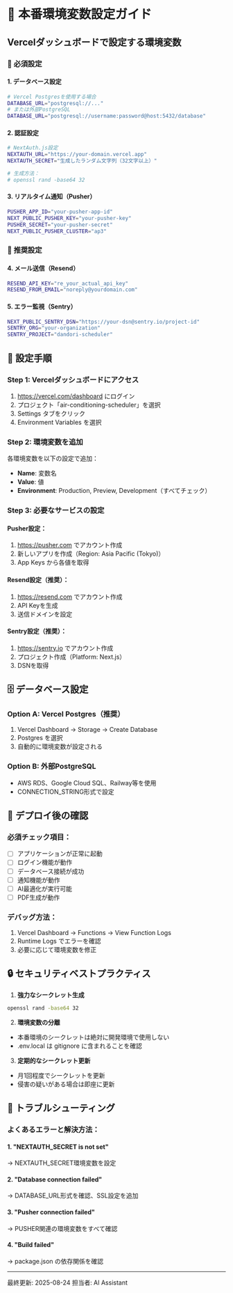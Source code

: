 # 🔧 本番環境変数設定ガイド

## Vercelダッシュボードで設定する環境変数

### 🔐 **必須設定**

#### 1. データベース設定
```bash
# Vercel Postgresを使用する場合
DATABASE_URL="postgresql://..."
# または外部PostgreSQL
DATABASE_URL="postgresql://username:password@host:5432/database"
```

#### 2. 認証設定
```bash
# NextAuth.js設定
NEXTAUTH_URL="https://your-domain.vercel.app"
NEXTAUTH_SECRET="生成したランダム文字列（32文字以上）"

# 生成方法：
# openssl rand -base64 32
```

#### 3. リアルタイム通知（Pusher）
```bash
PUSHER_APP_ID="your-pusher-app-id"
NEXT_PUBLIC_PUSHER_KEY="your-pusher-key"
PUSHER_SECRET="your-pusher-secret"
NEXT_PUBLIC_PUSHER_CLUSTER="ap3"
```

### 📧 **推奨設定**

#### 4. メール送信（Resend）
```bash
RESEND_API_KEY="re_your_actual_api_key"
RESEND_FROM_EMAIL="noreply@yourdomain.com"
```

#### 5. エラー監視（Sentry）
```bash
NEXT_PUBLIC_SENTRY_DSN="https://your-dsn@sentry.io/project-id"
SENTRY_ORG="your-organization"
SENTRY_PROJECT="dandori-scheduler"
```

## 📝 設定手順

### Step 1: Vercelダッシュボードにアクセス
1. https://vercel.com/dashboard にログイン
2. プロジェクト「air-conditioning-scheduler」を選択
3. Settings タブをクリック
4. Environment Variables を選択

### Step 2: 環境変数を追加
各環境変数を以下の設定で追加：
- **Name**: 変数名
- **Value**: 値
- **Environment**: Production, Preview, Development（すべてチェック）

### Step 3: 必要なサービスの設定

#### Pusher設定：
1. https://pusher.com でアカウント作成
2. 新しいアプリを作成（Region: Asia Pacific (Tokyo)）
3. App Keys から各値を取得

#### Resend設定（推奨）：
1. https://resend.com でアカウント作成
2. API Keyを生成
3. 送信ドメインを設定

#### Sentry設定（推奨）：
1. https://sentry.io でアカウント作成
2. プロジェクト作成（Platform: Next.js）
3. DSNを取得

## 🗄️ データベース設定

### Option A: Vercel Postgres（推奨）
1. Vercel Dashboard → Storage → Create Database
2. Postgres を選択
3. 自動的に環境変数が設定される

### Option B: 外部PostgreSQL
- AWS RDS、Google Cloud SQL、Railway等を使用
- CONNECTION_STRING形式で設定

## 🚀 デプロイ後の確認

### 必須チェック項目：
- [ ] アプリケーションが正常に起動
- [ ] ログイン機能が動作
- [ ] データベース接続が成功
- [ ] 通知機能が動作
- [ ] AI最適化が実行可能
- [ ] PDF生成が動作

### デバッグ方法：
1. Vercel Dashboard → Functions → View Function Logs
2. Runtime Logs でエラーを確認
3. 必要に応じて環境変数を修正

## 🔒 セキュリティベストプラクティス

1. **強力なシークレット生成**
```bash
openssl rand -base64 32
```

2. **環境変数の分離**
- 本番環境のシークレットは絶対に開発環境で使用しない
- .env.local は gitignore に含まれることを確認

3. **定期的なシークレット更新**
- 月1回程度でシークレットを更新
- 侵害の疑いがある場合は即座に更新

## 🔧 トラブルシューティング

### よくあるエラーと解決方法：

#### 1. "NEXTAUTH_SECRET is not set"
→ NEXTAUTH_SECRET環境変数を設定

#### 2. "Database connection failed"
→ DATABASE_URL形式を確認、SSL設定を追加

#### 3. "Pusher connection failed"
→ PUSHER関連の環境変数をすべて確認

#### 4. "Build failed"
→ package.json の依存関係を確認

---

最終更新: 2025-08-24
担当者: AI Assistant